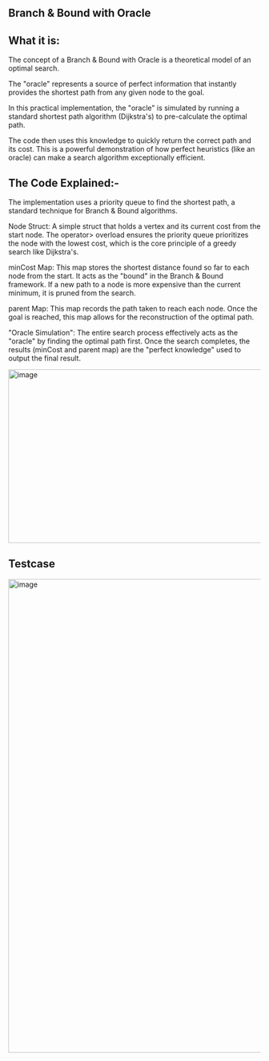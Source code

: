 Branch & Bound with Oracle
-

What it is:
-

The concept of a Branch & Bound with Oracle is a theoretical model of an optimal search. 


The "oracle" represents a source of perfect information that instantly provides the shortest path from any given node to the goal. 


In this practical implementation, the "oracle" is simulated by running a standard shortest path algorithm (Dijkstra's) to pre-calculate the optimal path. 


The code then uses this knowledge to quickly return the correct path and its cost. This is a powerful demonstration of how perfect heuristics (like an oracle) can make a search algorithm exceptionally efficient.

The Code Explained:-
-

The implementation uses a priority queue to find the shortest path, a standard technique for Branch & Bound algorithms.

Node Struct: A simple struct that holds a vertex and its current cost from the start node. The operator> overload ensures the priority queue prioritizes the node with the lowest cost, which is the core principle of a greedy search like Dijkstra's.

minCost Map: This map stores the shortest distance found so far to each node from the start. It acts as the "bound" in the Branch & Bound framework. If a new path to a node is more expensive than the current minimum, it is pruned from the search.

parent Map: This map records the path taken to reach each node. Once the goal is reached, this map allows for the reconstruction of the optimal path.

"Oracle Simulation": The entire search process effectively acts as the "oracle" by finding the optimal path first. Once the search completes, the results (minCost and parent map) are the "perfect knowledge" used to output the final result.

<img width="934" height="346" alt="image" src="https://github.com/user-attachments/assets/a33770a8-ea30-4cf9-87bf-69f33fc5d45e" />

Testcase
-

<img width="756" height="944" alt="image" src="https://github.com/user-attachments/assets/c4b7d2a1-8b22-4d15-92e4-6329f07034d1" />
